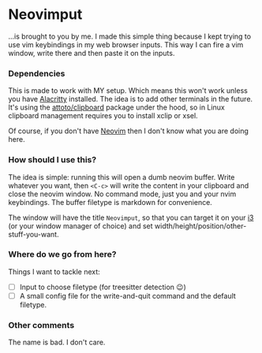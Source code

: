 # Neovimput

...is brought to you by me. I made this simple thing because I kept trying to use vim keybindings in my web browser inputs.
This way I can fire a vim window, write there and then paste it on the inputs.

### Dependencies

This is made to work with MY setup. Which means this won't work unless you have [Alacritty](https://alacritty.org/) installed. The idea is to add other terminals in the future.
It's using the [attoto/clipboard](https://pkg.go.dev/github.com/atotto/clipboard) package under the hood, so in Linux clipboard management requires you to install xclip or xsel.

Of course, if you don't have [Neovim](https://neovim.io/) then I don't know what you are doing here.


### How should I use this?

The idea is simple: running this will open a dumb neovim buffer. Write whatever you want, then `<C-c>` will write the content in your clipboard and close the neovim window.
No command mode, just you and your nvim keybindings. The buffer filetype is markdown for convenience.

The window will have the title `Neovimput`, so that you can target it on your [i3](https://i3wm.org/) (or your window manager of choice) and set width/height/position/other-stuff-you-want.

### Where do we go from here?

Things I want to tackle next:
- [ ] Input to choose filetype (for treesitter detection :wink:)
- [ ] A small config file for the write-and-quit command and the default filetype.

### Other comments

The name is bad. I don't care.
